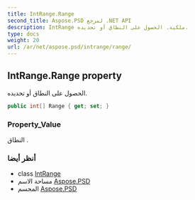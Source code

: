 ```yaml
---
title: IntRange.Range
second_title: Aspose.PSD لمرجع .NET API
description: IntRange ملكية. الحصول على النطاق أو تحديده.
type: docs
weight: 20
url: /ar/net/aspose.psd/intrange/range/
---
```

## IntRange.Range property

الحصول على النطاق أو تحديده.

```csharp
public int[] Range { get; set; }
```

### Property_Value

النطاق .

### أنظر أيضا

* class [IntRange](../)
* مساحة الاسم [Aspose.PSD](../../intrange/)
* المجسم [Aspose.PSD](../../../)


